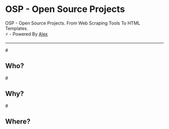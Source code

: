 # OSP - Open Source Projects
OSP - Open Source Projects. From Web Scraping Tools To HTML Templates.<br>
⚡ - Powered By <a href="https://www.instagram.com/aleex.it">Alex</a>

<hr>
 # <h2>Who?</h2>
 # <h2>Why?</h2>
 # <h2>Where?</h2>
